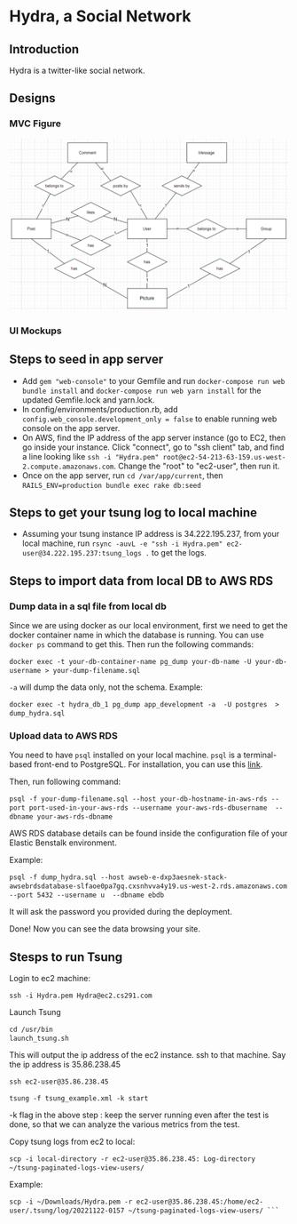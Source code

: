 # Hydra, a Social Network

## Introduction

Hydra is a twitter-like social network. 

## Designs

### MVC Figure

![image-20221030163639716](README.assets/image-20221030163639716.png)

### UI Mockups

## Steps to seed in app server
- Add `gem "web-console"` to your Gemfile and run `docker-compose run web bundle install` and `docker-compose run web yarn install` for the updated Gemfile.lock and yarn.lock.
- In config/environments/production.rb, add `config.web_console.development_only = false` to enable running web console on the app server.
- On AWS, find the IP address of the app server instance (go to EC2, then go inside your instance. Click "connect", go to "ssh client" tab, and find a line looking like `ssh -i "Hydra.pem" root@ec2-54-213-63-159.us-west-2.compute.amazonaws.com`. Change the "root" to "ec2-user", then run it.
- Once on the app server, run `cd /var/app/current`, then `RAILS_ENV=production bundle exec rake db:seed`

## Steps to get your tsung log to local machine
- Assuming your tsung instance IP address is 34.222.195.237, from your local machine, run `rsync -auvL -e "ssh -i Hydra.pem" ec2-user@34.222.195.237:tsung_logs .` to get the logs. 

## Steps to import data from local DB to AWS RDS

### Dump data in a sql file from local db

Since we are using docker as our local environment, first we need to get the docker container name in which the database is running. You can use ```docker ps``` command to get this. Then run the following commands:
```
docker exec -t your-db-container-name pg_dump your-db-name -U your-db-username > your-dump-filename.sql
```
```-a``` will dump the data only, not the schema. 
Example: 
```
docker exec -t hydra_db_1 pg_dump app_development -a  -U postgres  > dump_hydra.sql
```
### Upload data to AWS RDS

You need to have ```psql``` installed on your local machine. ```psql``` is a terminal-based front-end to PostgreSQL. For installation, you can use this [link](https://www.timescale.com/blog/how-to-install-psql-on-mac-ubuntu-debian-windows/).

Then, run following command:
```
psql -f your-dump-filename.sql --host your-db-hostname-in-aws-rds --port port-used-in-your-aws-rds --username your-aws-rds-dbusername  --dbname your-aws-rds-dbname
```
AWS RDS database details can be found inside the configuration file of your Elastic Benstalk environment.

Example:
```
psql -f dump_hydra.sql --host awseb-e-dxp3aesnek-stack-awsebrdsdatabase-slfaoe0pa7gq.cxsnhvva4y19.us-west-2.rds.amazonaws.com --port 5432 --username u  --dbname ebdb
```
It will ask the password you provided during the deployment. 

Done! Now you can see the data browsing your site.

## Stesps to run Tsung
Login to ec2 machine:
```
ssh -i Hydra.pem Hydra@ec2.cs291.com
```
Launch Tsung
```
cd /usr/bin
launch_tsung.sh
```
This will output the ip address of the ec2 instance. ssh to that machine. Say the ip address is 35.86.238.45

```
ssh ec2-user@35.86.238.45
```
```
tsung -f tsung_example.xml -k start
```
 -k flag  in the above step : keep the server running even after the test is done, so that we can analyze the various metrics from the test.
 
 Copy tsung logs from ec2 to local:
 ```
 scp -i local-directory -r ec2-user@35.86.238.45: Log-directory ~/tsung-paginated-logs-view-users/
 ```
 Example:
 ```
 scp -i ~/Downloads/Hydra.pem -r ec2-user@35.86.238.45:/home/ec2-user/.tsung/log/20221122-0157 ~/tsung-paginated-logs-view-users/ ```
